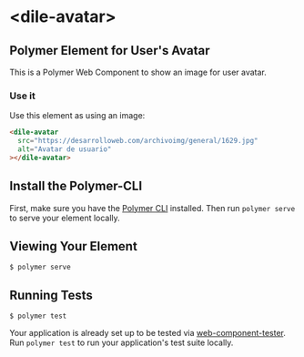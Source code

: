 # \<dile-avatar\>

## Polymer Element for User&#39;s Avatar

This is a Polymer Web Component to show an image for user avatar.

### Use it

Use this element as using an image:

```html
<dile-avatar
  src="https://desarrolloweb.com/archivoimg/general/1629.jpg"
  alt="Avatar de usuario"
></dile-avatar>
```

## Install the Polymer-CLI

First, make sure you have the [Polymer CLI](https://www.npmjs.com/package/polymer-cli) installed. Then run `polymer serve` to serve your element locally.

## Viewing Your Element

```
$ polymer serve
```

## Running Tests

```
$ polymer test
```

Your application is already set up to be tested via [web-component-tester](https://github.com/Polymer/web-component-tester). Run `polymer test` to run your application's test suite locally.
